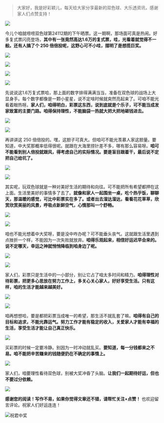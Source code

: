 > 大家好，我是好彩颖儿，每天给大家分享最新的双色球、大乐透资讯，感谢家人们点赞支持！

![](https://cdn.jsdelivr.net/gh/wangwenjie1314/PicCDN/2024-7-11/1720660897499-image.png)

今儿个咱就唠唠双色球第24112期的下午晒票。这一期啊，那场面可真是热闹。好多复式票闪亮登场，**其中有一张竟然高达1.6万的复式票，哇，光看着就觉得不一般。还有人搞了个 250 倍倍投呢，这野心可不小哇，摆明了是想揽巨奖。**


![](https://cdn.jsdelivr.net/gh/wangwenjie1314/PicCDN/2024-9-26/1727337598058-image.png)


![](https://cdn.jsdelivr.net/gh/wangwenjie1314/PicCDN/2024-9-26/1727337614774-image.png)

![](https://cdn.jsdelivr.net/gh/wangwenjie1314/PicCDN/2024-9-26/1727337611073-image.png)


![](https://cdn.jsdelivr.net/gh/wangwenjie1314/PicCDN/2024-9-26/1727337605642-image.png)


先说说这1.6万复式票哈，那上面的数字排得满满当当，准备在双色球的战场上大显身手。每个数字都像是一颗小星星，说不定啥时候就突然亮起来了。可咱不能光看着眼热呀。**家人们，咱得明白，彩票这东西，说到底就是个乐子，可不能当成发家致富的主要门路。咱得保持理性，不能脑袋一热就大把大把地砸钱进去。**


![](https://cdn.jsdelivr.net/gh/wangwenjie1314/PicCDN/2024-9-26/1727337629780-image.png)


![](https://cdn.jsdelivr.net/gh/wangwenjie1314/PicCDN/2024-9-26/1727337634638-image.png)



再讲讲这 250 倍倍投的。嘿，这胆子可真大。但咱可不能光羡慕人家这胆量。要知道，中大奖那概率低得很呢。就跟在大海里捞针差不多，哪有那么容易呀。**咱可不能看到别人倍投就跟风，得考虑自己的实际情况。要是盲目跟着干，最后说不定把自己给坑了。**



![](https://cdn.jsdelivr.net/gh/wangwenjie1314/PicCDN/2024-9-26/1727337640949-image.png)


![](https://cdn.jsdelivr.net/gh/wangwenjie1314/PicCDN/2024-9-26/1727337646249-image.png)




其实呢，玩双色球就是一种对美好生活的期待和向往。可不能把所有希望都押在这上面。生活里美好的事情多了去了。**就像和家人一起围坐一桌，吃个热乎饭，聊聊天，那温暖的感觉，可比中彩票实在多了。或者出去溜达溜达，看看花花草草，欣赏欣赏美丽的风景，呼吸点新鲜空气，心情那叫一个舒畅。**

![](https://cdn.jsdelivr.net/gh/wangwenjie1314/PicCDN/2024-9-26/1727337651722-image.png)


![](https://cdn.jsdelivr.net/gh/wangwenjie1314/PicCDN/2024-9-26/1727337663911-image.png)

咱也不能光想着中大奖呀，要是没中咋办呢？可不能垂头丧气。这就跟生活里遇到点挫折一个样，不能因为一次失败就放弃。**咱得乐观起来，相信好运迟早会来的。说不定哪天，幸运之神就悄悄降临到咱身边了呢。**


![](https://cdn.jsdelivr.net/gh/wangwenjie1314/PicCDN/2024-9-26/1727337523740-image.png)



![](https://cdn.jsdelivr.net/gh/wangwenjie1314/PicCDN/2024-9-26/1727337542808-image.png)



家人们，彩票只是生活中的一小部分，别让它占了咱太多时间和精力。**咱得理性对待彩票，把更多心思放在努力工作上，多关心关心家人，好好享受生活。只有这样，咱的生活才能越来越美好。**


![](https://cdn.jsdelivr.net/gh/wangwenjie1314/PicCDN/2024-9-26/1727337558187-image.png)


![](https://cdn.jsdelivr.net/gh/wangwenjie1314/PicCDN/2024-9-26/1727337073880-image.png)


咱再想想哈，要是都把彩票当成唯一的希望，那生活不就乱套了嘛。**咱得有自己的目标和追求，不能光靠运气。努力工作才能有稳定的收入，关爱家人才能有幸福的生活，享受生活才能让自己真正快乐。**


![](https://cdn.jsdelivr.net/gh/wangwenjie1314/PicCDN/2024-9-26/1727337062990-image.png)


买彩票的时候一定要冷静。别因为一时冲动就乱买。**要知道，每一分钱都来之不易。咱不能把辛苦赚来的钱随便扔在不确定的事情上。**


![](https://cdn.jsdelivr.net/gh/wangwenjie1314/PicCDN/2024-9-26/1727337041343-image.png)


家人们，咱要理性看待双色球，别被大奖冲昏了头脑。**让我们一起期待好运，但也不要过分依赖。**



![](https://cdn.jsdelivr.net/gh/wangwenjie1314/PicCDN/2024-9-26/1727337026272-image.png)


**感谢您的阅读！写作不易，如果你觉得文章还不错，请帮忙关注+点赞！** 也欢迎留言评论。祝家人们好运连连！

![祝君中奖](https://cdn.jsdelivr.net/gh/wangwenjie1314/PicCDN/2024-8-16/1723793009293-image.png)